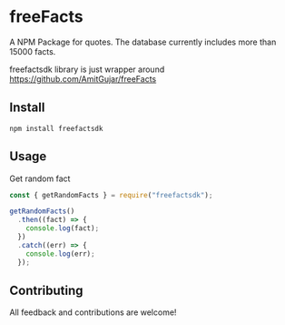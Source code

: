 # freeFacts

A NPM Package for quotes. The database currently includes more than 15000 facts.

freefactsdk library is just wrapper around https://github.com/AmitGujar/freeFacts

## Install

```
npm install freefactsdk
```

## Usage

Get random fact

```javascript
const { getRandomFacts } = require("freefactsdk");

getRandomFacts()
  .then((fact) => {
    console.log(fact);
  })
  .catch((err) => {
    console.log(err);
  });
```

## Contributing

All feedback and contributions are welcome!
